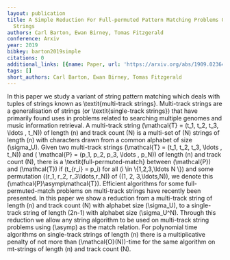 ```yaml
---
layout: publication
title: A Simple Reduction For Full-permuted Pattern Matching Problems On Multi-track
  Strings
authors: Carl Barton, Ewan Birney, Tomas Fitzgerald
conference: Arxiv
year: 2019
bibkey: barton2019simple
citations: 0
additional_links: [{name: Paper, url: 'https://arxiv.org/abs/1909.02364'}]
tags: []
short_authors: Carl Barton, Ewan Birney, Tomas Fitzgerald
---
```

In this paper we study a variant of string pattern matching which deals with
tuples of strings known as \textit\{multi-track strings\}. Multi-track strings
are a generalisation of strings (or \textit\{single-track strings\}) that have
primarily found uses in problems related to searching multiple genomes and
music information retrieval. A multi-track string \(\mathcal\{T\} = (t_1, t_2,
t_3, \ldots , t_N)\) of length \(n\) and track count \(N\) is a multi-set of \(N\)
strings of length \(n\) with characters drawn from a common alphabet of size
\(\sigma_U\). Given two multi-track strings \(\mathcal\{T\} = (t_1, t_2, t_3, \ldots
, t_N)\) and \( \mathcal\{P\} = (p_1, p_2, p_3, \ldots , p_N)\) of length \(n\) and
track count \(N\), there is a \textit\{full-permuted-match\} between \(\mathcal\{P\}\)
and \(\mathcal\{T\}\) if \(t_\{r_i\} = p_i\) for all \(i \in \\{1,2,3,\ldots N \\}\) and
some permutation \((r_1, r_2, r_3\ldots,r_N)\) of \((1, 2, 3,\ldots,N)\), we denote
this \(\mathcal\{P\}\asymp\mathcal\{T\}\).
  Efficient algorithms for some full-permuted-match problems on multi-track
strings have recently been presented. In this paper we show a reduction from a
multi-track string of length \(n\) and track count \(N\) with alphabet size
\(\sigma_U\), to a single-track string of length \(2n-1\) with alphabet size
\(\sigma_U^N\). Through this reduction we allow any string algorithm to be used
on multi-track string problems using \(\asymp\) as the match relation. For
polynomial time algorithms on single-track strings of length \(n\) there is a
multiplicative penalty of not more than \(\mathcal\{O\}(N)\)-time for the same
algorithm on mt-strings of length \(n\) and track count \(N\).